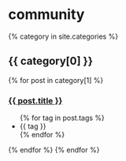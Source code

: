 ---
---

# community

{% category in site.categories %}
  <h2>{{ category[0] }}</h2>
  {% for post in category[1] %}
  <h3><a href="{{ site.github.baseurl }}{{ post.url }}">{{ post.title }}</a></h3>
  <ul class="tags">
    {% for tag in post.tags %}
    <li>{{ tag }}</li>
    {% endfor %}
  </ul>
  {% endfor %}
{% endfor %}
